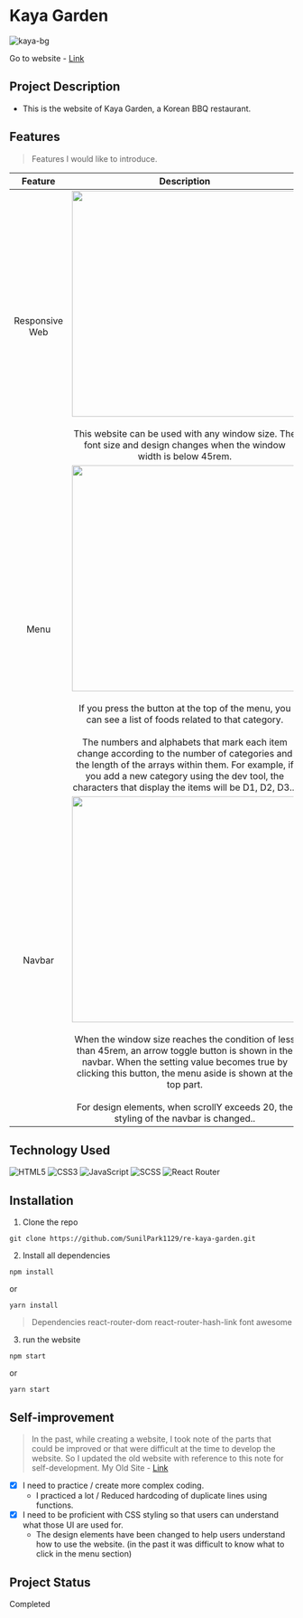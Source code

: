 # Kaya Garden
![kaya-bg](https://user-images.githubusercontent.com/106734133/197693800-0295761a-3cb9-49f1-b4bb-d1f603934db7.jpg)

Go to website - [Link](https://sunilpark1129.github.io/re-kaya-garden/)

## Project Description

- This is the website of Kaya Garden, a Korean BBQ restaurant.

## Features
> Features I would like to introduce.

|Feature|Description|
|:--:|:--:|
|Responsive Web|<img src="https://user-images.githubusercontent.com/106734133/197693638-40946948-36e7-4d4d-8830-7211d17366fe.jpg" width="400"><br><br>This website can be used with any window size. The font size and design changes when the window width is below 45rem.|
|Menu|<img src="https://user-images.githubusercontent.com/106734133/197693695-53b51a8e-7d4a-48de-81fd-84c98bc85405.jpg" height="400"><br><br>If you press the button at the top of the menu, you can see a list of foods related to that category.<br><br>The numbers and alphabets that mark each item change according to the number of categories and the length of the arrays within them. For example, if you add a new category using the dev tool, the characters that display the items will be D1, D2, D3...|
|Navbar|<img src="https://user-images.githubusercontent.com/106734133/197693734-756ecd6c-84b8-44e5-8180-3ca60476d046.jpg" height="400"><br><br>When the window size reaches the condition of less than 45rem, an arrow toggle button is shown in the navbar. When the setting value becomes true by clicking this button, the menu aside is shown at the top part.<br><br>For design elements, when scrollY exceeds 20, the styling of the navbar is changed..|

## Technology Used

![HTML5](https://img.shields.io/badge/html5-%23E34F26.svg?style=for-the-badge&logo=html5&logoColor=white) ![CSS3](https://img.shields.io/badge/css3-%231572B6.svg?style=for-the-badge&logo=css3&logoColor=white) ![JavaScript](https://img.shields.io/badge/javascript-%23323330.svg?style=for-the-badge&logo=javascript&logoColor=%23F7DF1E) ![SCSS](https://img.shields.io/badge/SCSS-hotpink.svg?style=for-the-badge&logo=SASS&logoColor=white) ![React Router](https://img.shields.io/badge/React_Router-CA4245?style=for-the-badge&logo=react-router&logoColor=white)


## Installation
1. Clone the repo
```
git clone https://github.com/SunilPark1129/re-kaya-garden.git
```
2. Install all dependencies
```
npm install
```
or
```
yarn install
```
> Dependencies
> react-router-dom
> react-router-hash-link
> font awesome

3. run the website
```
npm start
```
or
```
yarn start
```

## Self-improvement
> In the past, while creating a website, I took note of the parts that could be improved or that were difficult at the time to develop the website.
So I updated the old website with reference to this note for self-development. My Old Site - [Link](https://github.com/SunilPark1129/kaya-garden)

- [x] I need to practice / create more complex coding.
  - I practiced a lot / Reduced hardcoding of duplicate lines using functions.
- [x] I need to be proficient with CSS styling so that users can understand what those UI are used for.
  - The design elements have been changed to help users understand how to use the website. (in the past it was difficult to know what to click in the menu section)

## Project Status
Completed
